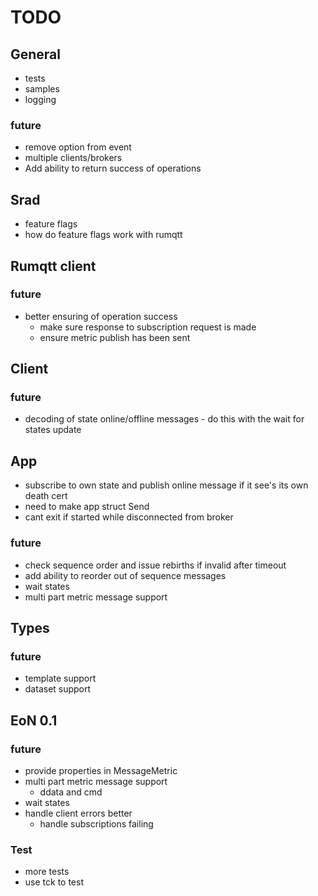 # TODO 

## General
- tests
- samples
- logging

### future 
- remove option from event
- multiple clients/brokers
- Add ability to return success of operations

## Srad

- feature flags
- how do feature flags work with rumqtt

## Rumqtt client

### future
  - better ensuring of operation success
    - make sure response to subscription request is made
    - ensure metric publish has been sent

## Client


### future 
 - decoding of state online/offline messages - do this with the wait for states update

## App

- subscribe to own state and publish online message if it see's its own death cert
- need to make app struct Send
- cant exit if started while disconnected from broker

### future 
 - check sequence order and issue rebirths if invalid after timeout 
  - add ability to reorder out of sequence messages
 - wait states
 - multi part metric message support

## Types

### future 
  - template support
  - dataset support

## EoN 0.1

### future

- provide properties in MessageMetric
- multi part metric message support
  - ddata and cmd
- wait states
- handle client errors better
  - handle subscriptions failing

### Test
- more tests 
- use tck to test
